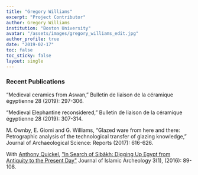```yaml
---
title: "Gregory Williams"
excerpt: "Project Contributor"
author: Gregory Williams
institution: "Boston University"
avatar: "/assets/images/gregory_williams_edit.jpg"
author_profile: true
date: "2019-02-17"
toc: false
toc_sticky: false
layout: single
---
```


### Recent Publications

“Medieval ceramics from Aswan,” Bulletin de liaison de la céramique égyptienne 28 (2019): 297-306.

“Medieval Elephantine reconsidered,” Bulletin de liaison de la céramique égyptienne 28 (2019): 307-314.

M. Ownby, E. Giomi and G. Williams, “Glazed ware from here and there: Petrographic analysis of the technological transfer of glazing knowledge,” Journal of Archaeological Science: Reports (2017): 616-626.

With <a href="https://www.egylandscape.org/members/AnthonyQuickel/">Anthony Quickel</a>, <a href="https://journals.equinoxpub.com/index.php/JIA/article/view/31874">"In Search of Sibākh: Digging Up Egypt from Antiquity to the Present Day"</a> Journal of Islamic Archeology 3(1), (2016): 89-108.
